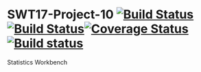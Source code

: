 # SWT17-Project-10 [![Build Status](https://travis-ci.org/HPI-SWA-Teaching/SWT17-Project-10.svg?branch=master)](https://travis-ci.org/HPI-SWA-Teaching/SWT17-Project-10)[![Build Status](https://travis-ci.org/HPI-SWA-Teaching/SWT17-Project-10.svg?branch=submission)](https://travis-ci.org/HPI-SWA-Teaching/SWT17-Project-10)[![Coverage Status](https://coveralls.io/repos/github/HPI-SWA-Teaching/SWT17-Project-10/badge.svg?branch=master)](https://coveralls.io/github/HPI-SWA-Teaching/SWT17-Project-10?branch=master)[![Build status](https://ci.appveyor.com/api/projects/status/8xha1uuj2klmw4o2?svg=true)](https://ci.appveyor.com/project/marcfreiheit/swt17-project-10)

Statistics Workbench
